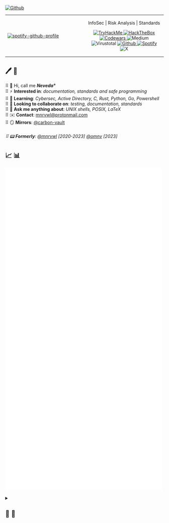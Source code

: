 [![Github](https://github-production-user-asset-6210df.s3.amazonaws.com/63655535/270734943-0461a785-766f-4c70-b06a-272d374e1751.png)][involves]

<table width="100%">
  <tr>
  <td width="50%">
  <a href="https://open.spotify.com/user/motj6ae4rw0e5w88ytbm9xih2?si=0b8713ce88c7404d" rel="nofollow">
<img src="https://spotify-github-profile.vercel.app/api/view?uid=motj6ae4rw0e5w88ytbm9xih2&cover_image=true&theme=natemoo-re&background_color=121212&interchange=false&bar_color=53b14f&bar_color_cover=false)](https://github.com/kittinan/spotify-github-profile" alt="spotify-github-profile" data-canonical-src="https://spotify-github-profile.vercel.app/api/view?uid=motj6ae4rw0e5w88ytbm9xih2&amp;cover_image=true&amp;theme=natemoo-re&amp;show_offline=false&amp;background_color=121212&amp;interchange=false&amp;bar_color=ba3030&amp;bar_color_cover=false" style="max-width: 100%;" height="95%" width=95%">

  </a>
  </td>
  <td width="50%">
    <p align="center">
      InfoSec | Risk Analysis | Standards
    </p>
    <p align="center">
      <a href="https://tryhackme.com/p/Neveda" rel="nofollow">
        <img src="https://img.shields.io/badge/TryHackMe-212C42?logo=tryhackme&logoColor=fff&style=for-the-badge" alt="TryHackMe" title="TryHackMe">
      </a>
      <a href="" rel="nofollow">
        <img src="https://img.shields.io/badge/Hack%20The%20Box-9FEF00?logo=hackthebox&logoColor=000&style=for-the-badge" alt="HackTheBox" title="HackTheBox">
      </a>
      <a href="https://www.codewars.com/users/Neved4" rel="nofollow">
        <img src="https://img.shields.io/badge/Codewars-B1361E?logo=codewars&logoColor=fff&style=for-the-badge" alt="Codewars" title="Codewars">
      </a>
      <!-- <a href="" rel="nofollow"> -->
        <img src="https://img.shields.io/badge/Medium-12100E?style=for-the-badge&logo=medium&logoColor=fff" alt="Medium">
      <!-- </a> -->
      <!-- <a href="" rel="nofollow"> -->
        <img src="https://img.shields.io/badge/VirusTotal-394EFF?logo=virustotal&logoColor=fff&style=for-the-badge" alt="Virustotal" title="Virustotal">
      <!-- </a> -->
      <a href="https://github.com/Neved4?tab=repositories" rel="nofollow">
        <img src="https://img.shields.io/badge/github-%23121011.svg?logo=github&logoColor=fff&style=for-the-badge" alt="Github" title="Github">
      </a>
      <a href="https://open.spotify.com/user/motj6ae4rw0e5w88ytbm9xih2?si=0b8713ce88c7404d" rel="nofollow">
        <img src="https://img.shields.io/badge/Spotify-1ED760?style=for-the-badge&logo=spotify&logoColor=fff" alt="Spotify" title="Spotify">
      </a>
      <!-- <a href="" rel="nofollow"> -->
        <img src="https://img.shields.io/badge/X-000?logo=x&logoColor=fff&style=for-the-badge" alt="X" title="X">
      <!-- </a> -->
    </p>
  </td>
</table>

<!-- ![42 Badge](https://img.shields.io/badge/42-000?logo=42&logoColor=fff&style=for-the-badge) -->

## 🖊️ 📖

⠿ 🪬 Hi, call me _**Neveda°**_  
⠿ ⚡️ **Interested in**: _documentation, standards and safe programming_  
⠿ 🌱 **Learning**: _Cybersec, Active Directory, C, Rust, Python, Go, Powershell_  
⠿ 🚀 **Looking to collaborate on**: _testing, documentation, standards_  
⠿ 💬 **Ask me anything about**: _UNIX shells, POSIX, LaTeX_  
⠿ ✉️ **Contact**: <mnrvwl@protonmail.com>  
⠿ 🪞 **Mirrors**: [@carbon-vault](https://github.com/carbon-vault)  

###### ⠿ 📟 **Formerly**: [@mnrvwl](https://github.com/onmv) [2020-2023] [@omnv]() [2023]

## 📈 📊

[![Metrics](github-metrics.svg)][involves]

[involves]: https://github.com/search?q=involves%3ANeved4&type=issues

<!-- <img src="https://tryhackme-badges.s3.amazonaws.com/Neveda.png" alt="TryHackMe">
<script src="https://tryhackme.com/badge/2110645"></script> -->

<!--
![](https://komarev.com/ghpvc/?username=Neved4)
-->

<details>
  <summary><h2>📍 🪬</h2></summary>

### ⌨️ 🌎

[![](https://github-readme-stats.vercel.app/api?username=Neved4\&rank_icon=github&theme=dark#gh-dark-mode-only)](https://github.com/Neved4#gh-dark-mode-only)
[![](https://github-readme-stats.vercel.app/api?username=Neved4\&rank_icon=github&theme=light#gh-light-mode-only)](https://github.com/Neved4#gh-light-mode-only)
[![](https://github-readme-stats.vercel.app/api/top-langs/?username=Neved4&layout=donut&theme=dark#gh-dark-mode-only)](https://github.com/Neved4#gh-dark-mode-only)
[![](https://github-readme-stats.vercel.app/api/top-langs/?username=Neved4&layout=donut&theme=light#gh-light-mode-only)](https://github.com/Neved4#gh-light-mode-only)

### 📑 📌 Extra Pins

[![](https://github-readme-stats.vercel.app/api/pin/?username=Neved4&repo=asprintf&theme=dark#gh-dark-mode-only)](https://github.com/Neved4/asprintf#gh-dark-mode-only)
[![](https://github-readme-stats.vercel.app/api/pin/?username=Neved4&repo=asprintf&theme=light#gh-light-mode-only)](https://github.com/Neved4/asprintf#gh-light-mode-only)
[![](https://github-readme-stats.vercel.app/api/pin/?username=Neved4&repo=Neved4&theme=dark#gh-dark-mode-only)](https://github.com/Neved4/Neved4#gh-dark-mode-only)
[![](https://github-readme-stats.vercel.app/api/pin/?username=Neved4&repo=Neved4&theme=light#gh-light-mode-only)](https://github.com/Neved4/Neved4#gh-light-mode-only)
[![](https://github-readme-stats.vercel.app/api/pin/?username=Neved4&repo=pdksh-perf&theme=dark#gh-dark-mode-only)](https://github.com/Neved4/pdksh-perf#gh-dark-mode-only)
[![](https://github-readme-stats.vercel.app/api/pin/?username=Neved4&repo=pdksh-perf&theme=light#gh-light-mode-only)](https://github.com/Neved4/pdksh-perf#gh-light-mode-only)
[![](https://github-readme-stats.vercel.app/api/pin/?username=Neved4&repo=.github&theme=dark#gh-dark-mode-only)](https://github.com/Neved4/.github#gh-dark-mode-only)
[![](https://github-readme-stats.vercel.app/api/pin/?username=Neved4&repo=asprintf&theme=light#gh-light-mode-only)](https://github.com/Neved4/asprintf#gh-light-mode-only)

</details>
